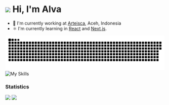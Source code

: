 <h1 class="flex"><img src="https://tva1.sinaimg.cn/large/e6c9d24egy1h1571l0uucg205k05egri.gif" width="32" />&nbsp;Hi, I'm Alva</h1>



- 🏢 I'm currently working at [Arteisca](https://instagram.com/arteisca), Aceh, Indonesia
- ⚛️ I'm currently learning in [React](https://reactjs.org) and [Next.js](https://nextjs.org).

[![snake](https://github.com/rezonated/rezonated/blob/main/github-contribution-grid-snake.svg)](https://alvadyzaa.github.io/bio)
![My Skills](https://skillicons.dev/icons?i=html,css,js,cloudflare,nodejs,vercel)


### Statistics

<span><img height="150"  src="https://github-readme-stats.vercel.app/api/top-langs/?username=alvadyzaa&layout=compact&hide=php&langs_count=6" /></span>
<span><a href="https://github.com/alvadyzaa?tab=repositories&q=&type=&language=&sort=stargazers"><img height="150" src="https://github-readme-stats.vercel.app/api?username=alvadyzaa&show_icons=true&count_private=true&hide=contribs" /></a></span>
